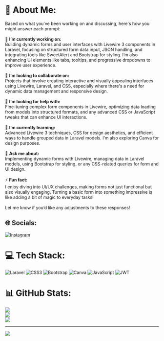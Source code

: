 # 💫 About Me:
Based on what you've been working on and discussing, here's how you might answer each prompt:<br><br>🔭 **I’m currently working on:**  <br>Building dynamic forms and user interfaces with Livewire 3 components in Laravel, focusing on structured form data input, JSON handling, and integrating tools like SweetAlert and Bootstrap for styling. I’m also enhancing UI elements like tabs, tooltips, and progressive dropdowns to improve user experience.<br><br>👯 **I’m looking to collaborate on:**  <br>Projects that involve creating interactive and visually appealing interfaces using Livewire, Laravel, and CSS, especially where there's a need for dynamic data management and responsive design.<br><br>🤝 **I’m looking for help with:**  <br>Fine-tuning complex form components in Livewire, optimizing data loading from models into structured formats, and any advanced CSS or JavaScript tweaks that can enhance UI interactions.<br><br>🌱 **I’m currently learning:**  <br>Advanced Livewire 3 techniques, CSS for design aesthetics, and efficient ways to handle grouped data in Laravel models. I’m also exploring Canva for design purposes.<br><br>💬 **Ask me about:**  <br>Implementing dynamic forms with Livewire, managing data in Laravel models, using Bootstrap for styling, or any CSS-related queries for form and UI design.<br><br>⚡ **Fun fact:**  <br>I enjoy diving into UI/UX challenges, making forms not just functional but also visually engaging. Turning a basic form into something impressive is like adding a bit of magic to everyday tasks!<br><br>Let me know if you’d like any adjustments to these responses!


## 🌐 Socials:
[![Instagram](https://img.shields.io/badge/Instagram-%23E4405F.svg?logo=Instagram&logoColor=white)](https://instagram.com/kamarul.hrt) 

# 💻 Tech Stack:
![Laravel](https://img.shields.io/badge/laravel-%23FF2D20.svg?style=for-the-badge&logo=laravel&logoColor=white) ![CSS3](https://img.shields.io/badge/css3-%231572B6.svg?style=for-the-badge&logo=css3&logoColor=white) ![Bootstrap](https://img.shields.io/badge/bootstrap-%238511FA.svg?style=for-the-badge&logo=bootstrap&logoColor=white) ![Canva](https://img.shields.io/badge/Canva-%2300C4CC.svg?style=for-the-badge&logo=Canva&logoColor=white) ![JavaScript](https://img.shields.io/badge/javascript-%23323330.svg?style=for-the-badge&logo=javascript&logoColor=%23F7DF1E) ![JWT](https://img.shields.io/badge/JWT-black?style=for-the-badge&logo=JSON%20web%20tokens)
# 📊 GitHub Stats:
![](https://github-readme-stats.vercel.app/api?username=makarul25&theme=neon&hide_border=false&include_all_commits=false&count_private=false)<br/>
![](https://github-readme-streak-stats.herokuapp.com/?user=makarul25&theme=neon&hide_border=false)<br/>
![](https://github-readme-stats.vercel.app/api/top-langs/?username=makarul25&theme=neon&hide_border=false&include_all_commits=false&count_private=false&layout=compact)

---
[![](https://visitcount.itsvg.in/api?id=makarul25&icon=0&color=12)](https://visitcount.itsvg.in)

<!-- Proudly created with GPRM ( https://gprm.itsvg.in ) -->
